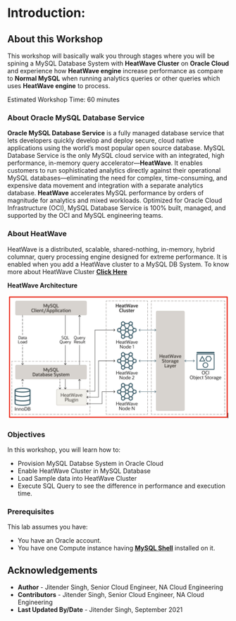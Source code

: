 # Introduction:
## About this Workshop

This workshop will basically walk you through stages where you will be spining a MySQL Database System with **HeatWave Cluster** on **Oracle Cloud** and experience how **HeatWave engine** increase performance as compare to **Normal MySQL** when running analytics queries or other queries which uses **HeatWave engine** to process.

Estimated Workshop Time: 60 minutes

### About Oracle MySQL Database Service

**Oracle MySQL Database Service** is a fully managed database service that lets developers quickly develop and deploy secure, cloud native applications using the world’s most popular open source database. MySQL Database Service is the only MySQL cloud service with an integrated, high performance, in-memory query accelerator—**HeatWave**. It enables customers to run sophisticated analytics directly against their operational MySQL databases—eliminating the need for complex, time-consuming, and expensive data movement and integration with a separate analytics database. **HeatWave** accelerates MySQL performance by orders of magnitude for analytics and mixed workloads. Optimized for Oracle Cloud Infrastructure (OCI), MySQL Database Service is 100% built, managed, and supported by the OCI and MySQL engineering teams.

### About HeatWave

HeatWave is a distributed, scalable, shared-nothing, in-memory, hybrid columnar, query processing engine designed for extreme performance. It is enabled when you add a HeatWave cluster to a MySQL DB System. To know more about HeatWave Cluster <a href="https://dev.mysql.com/doc/heatwave/en/heatwave-introduction.html" target="\_blank">**Click Here**</a>

**HeatWave Architecture**

  ![heatwave](images/heatwave-arch.png)


### Objectives

In this workshop, you will learn how to:
* Provision MySQL Databse System in Oracle Cloud
* Enable HeatWave Cluster in MySQL Database
* Load Sample data into HeatWave Cluster
* Execute SQL Query to see the difference in performance and execution time.

### Prerequisites

This lab assumes you have:
* You have an Oracle account.
* You have one Compute instance having <a href="https://dev.mysql.com/doc/mysql-shell/8.0/en/mysql-shell-install.html" target="\_blank">**MySQL Shell**</a> installed on it.


## Acknowledgements
* **Author** - Jitender Singh, Senior Cloud Engineer, NA Cloud Engineering
* **Contributors** -  Jitender Singh, Senior Cloud Engineer, NA Cloud Engineering
* **Last Updated By/Date** - Jitender Singh, September 2021

